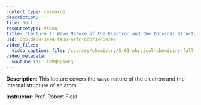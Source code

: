 ```yaml
---
content_type: resource
description: ''
file: null
resourcetype: Video
title: 'Lecture 2: Wave Nature of the Electron and the Internal Structure of an Atom'
uid: 0b51d489-3ea4-f408-a4fc-6bb739c6e2e4
video_files:
  video_captions_file: /courses/chemistry/5-61-physical-chemistry-fall-2017/lecture-videos/wave-nature-of-the-electron-and-the-internal-structure-of-an-atom/TEMQhpsGFg.vtt
video_metadata:
  youtube_id: _TEMQhpsGFg
---
```


**Description**: This lecture covers the wave nature of the electron and the internal structure of an atom.

**Instructor**: Prof. Robert Field